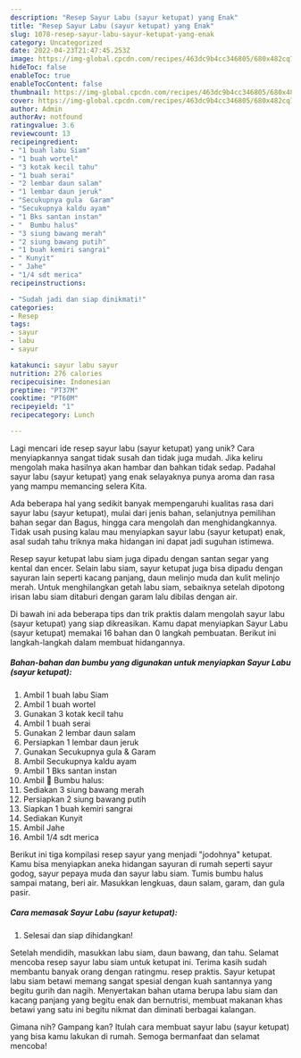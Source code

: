 ```yaml
---
description: "Resep Sayur Labu (sayur ketupat) yang Enak"
title: "Resep Sayur Labu (sayur ketupat) yang Enak"
slug: 1078-resep-sayur-labu-sayur-ketupat-yang-enak
category: Uncategorized
date: 2022-04-23T21:47:45.253Z
image: https://img-global.cpcdn.com/recipes/463dc9b4cc346805/680x482cq70/sayur-labu-sayur-ketupat-foto-resep-utama.jpg
hideToc: false
enableToc: true
enableTocContent: false
thumbnail: https://img-global.cpcdn.com/recipes/463dc9b4cc346805/680x482cq70/sayur-labu-sayur-ketupat-foto-resep-utama.jpg
cover: https://img-global.cpcdn.com/recipes/463dc9b4cc346805/680x482cq70/sayur-labu-sayur-ketupat-foto-resep-utama.jpg
author: Admin
authorAv: notfound
ratingvalue: 3.6
reviewcount: 13
recipeingredient:
- "1 buah labu Siam"
- "1 buah wortel"
- "3 kotak kecil tahu"
- "1 buah serai"
- "2 lembar daun salam"
- "1 lembar daun jeruk"
- "Secukupnya gula  Garam"
- "Secukupnya kaldu ayam"
- "1 Bks santan instan"
- "  Bumbu halus"
- "3 siung bawang merah"
- "2 siung bawang putih"
- "1 buah kemiri sangrai"
- " Kunyit"
- " Jahe"
- "1/4 sdt merica"
recipeinstructions:

- "Sudah jadi dan siap dinikmati!"
categories:
- Resep
tags:
- sayur
- labu
- sayur

katakunci: sayur labu sayur 
nutrition: 276 calories
recipecuisine: Indonesian
preptime: "PT37M"
cooktime: "PT60M"
recipeyield: "1"
recipecategory: Lunch

---
```





Lagi mencari ide resep sayur labu (sayur ketupat) yang unik? Cara menyiapkannya sangat tidak susah dan tidak juga mudah. Jika keliru mengolah maka hasilnya akan hambar dan bahkan tidak sedap. Padahal sayur labu (sayur ketupat) yang enak selayaknya punya aroma dan rasa yang mampu memancing selera Kita.





Ada beberapa hal yang sedikit banyak mempengaruhi kualitas rasa dari sayur labu (sayur ketupat), mulai dari jenis bahan, selanjutnya pemilihan bahan segar dan Bagus, hingga cara mengolah dan menghidangkannya. Tidak usah pusing kalau mau menyiapkan sayur labu (sayur ketupat) enak,      asal sudah tahu triknya maka hidangan ini dapat jadi suguhan istimewa.














Resep sayur ketupat labu siam juga dipadu dengan santan segar yang kental dan encer. Selain labu siam, sayur ketupat juga bisa dipadu dengan sayuran lain seperti kacang panjang, daun melinjo muda dan kulit melinjo merah. Untuk menghilangkan getah labu siam, sebaiknya setelah dipotong irisan labu siam ditaburi dengan garam lalu dibilas dengan air.






Di bawah ini ada beberapa tips dan trik praktis dalam mengolah sayur labu (sayur ketupat) yang siap dikreasikan. Kamu dapat menyiapkan Sayur Labu (sayur ketupat) memakai 16 bahan dan 0 langkah pembuatan. Berikut ini langkah-langkah dalam membuat hidangannya.

<!--inarticleads1-->

##### Bahan-bahan dan bumbu yang digunakan untuk menyiapkan Sayur Labu (sayur ketupat):

1. Ambil 1 buah labu Siam
1. Ambil 1 buah wortel
1. Gunakan 3 kotak kecil tahu
1. Ambil 1 buah serai
1. Gunakan 2 lembar daun salam
1. Persiapkan 1 lembar daun jeruk
1. Gunakan Secukupnya gula &amp; Garam
1. Ambil Secukupnya kaldu ayam
1. Ambil 1 Bks santan instan
1. Ambil  🌼 Bumbu halus:
1. Sediakan 3 siung bawang merah
1. Persiapkan 2 siung bawang putih
1. Siapkan 1 buah kemiri sangrai
1. Sediakan  Kunyit
1. Ambil  Jahe
1. Ambil 1/4 sdt merica


Berikut ini tiga kompilasi resep sayur yang menjadi &#34;jodohnya&#34; ketupat. Kamu bisa menyiapkan aneka hidangan sayuran di rumah seperti sayur godog, sayur pepaya muda dan sayur labu siam. Tumis bumbu halus sampai matang, beri air. Masukkan lengkuas, daun salam, garam, dan gula pasir. 

<!--inarticleads2-->

##### Cara memasak Sayur Labu (sayur ketupat):


1. Selesai dan siap dihidangkan!

Setelah mendidih, masukkan labu siam, daun bawang, dan tahu. Selamat mencoba resep sayur labu siam untuk ketupat ini. Terima kasih sudah membantu banyak orang dengan ratingmu. resep praktis. Sayur ketupat labu siam betawi memang sangat spesial dengan kuah santannya yang begitu gurih dan nagih. Menyertakan bahan utama berupa labu siam dan kacang panjang yang begitu enak dan bernutrisi, membuat makanan khas betawi yang satu ini begitu nikmat dan diminati berbagai kalangan. 

Gimana nih? Gampang kan? Itulah cara membuat sayur labu (sayur ketupat) yang bisa kamu lakukan di rumah. Semoga bermanfaat dan selamat mencoba!
